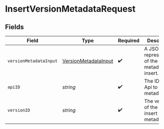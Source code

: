 # InsertVersionMetadataRequest


## Fields

| Field                                                               | Type                                                                | Required                                                            | Description                                                         |
| ------------------------------------------------------------------- | ------------------------------------------------------------------- | ------------------------------------------------------------------- | ------------------------------------------------------------------- |
| `versionMetadataInput`                                              | [VersionMetadataInput](../../models/shared/VersionMetadataInput.md) | :heavy_check_mark:                                                  | A JSON representation of the metadata to insert.                    |
| `apiID`                                                             | *string*                                                            | :heavy_check_mark:                                                  | The ID of the Api to insert metadata for.                           |
| `versionID`                                                         | *string*                                                            | :heavy_check_mark:                                                  | The version ID of the Api to insert metadata for.                   |